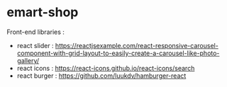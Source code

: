 # emart-shop

Front-end libraries :

- react slider : https://reactjsexample.com/react-responsive-carousel-component-with-grid-layout-to-easily-create-a-carousel-like-photo-gallery/
- react icons  : https://react-icons.github.io/react-icons/search
- react burger : https://github.com/luukdv/hamburger-react
